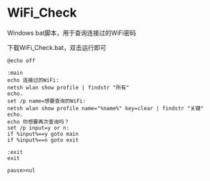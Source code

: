 # WiFi_Check
Windows bat脚本，用于查询连接过的WiFi密码

下载WiFi_Check.bat，双击运行即可

```
@echo off

:main
echo 连接过的WiFi:
netsh wlan show profile | findstr "所有"
echo.
set /p name=想要查询的WiFi:
netsh wlan show profile name="%name%" key=clear | findstr "关键"
echo.
echo 你想要再次查询吗？
set /p input=y or n:
if %input%==y goto main
if %input%==n goto exit

:exit
exit

pause>nul
```

